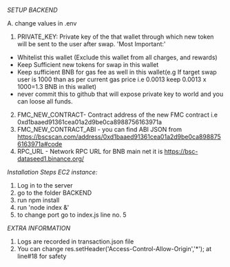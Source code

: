 *SETUP BACKEND*

A. change values in .env

1. PRIVATE_KEY: Private key of the that wallet through which new token will be    sent to the user after swap.
'Most Important:'
- Whitelist this wallet (Exclude this wallet from all charges, and rewards)
- Keep Sufficient new tokens for swap in this wallet
- Keep sufficient BNB for gas fee as well in this wallet(e.g If target swap user is 1000 than as per current gas price i.e 0.0013 keep 0.0013 x 1000=1.3 BNB in this wallet)
- never commit this to github that will expose private key to world and you can loose all funds.

2. FMC_NEW_CONTRACT- Contract address of the new FMC contract i.e 0xd1baaed91361cea01a2d9be0ca8988756163971a
3. FMC_NEW_CONTRACT_ABI - you can find ABI JSON from https://bscscan.com/address/0xd1baaed91361cea01a2d9be0ca8988756163971a#code
4. RPC_URL - Network RPC URL for BNB main net it is https://bsc-dataseed1.binance.org/

*Installation Steps EC2 instance:*
1. Log in to the server 
2. go to the folder BACKEND
3. run npm install
3. run 'node index &'
4. to change port go to index.js line no. 5


*EXTRA INFORMATION*
1. Logs are recorded in transaction.json file
2. You can change res.setHeader('Access-Control-Allow-Origin','*'); at line#18 for safety

